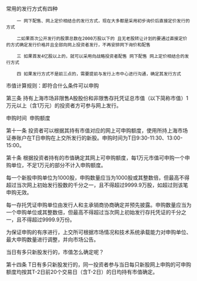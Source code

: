 常用的发行方式有四种

        一 网下配售、网上定价相结合的发行方式，现在大多都是采用初步询价后直接定价发行的方式

        二如果首次公开发行的股票总数在2000万股以下的 且无老股转让计划的要通过直接定价的方式确定发行价格并且全部向网上投资者发行，不再安排网下询价和配售

        三 如果首发4亿股以上的，就可以采用向战略投资者配售 网下配售 网上定价相结合的发行方式

        四 如果发行方式不是前三点的，需要提前与发行上市中心进行沟通，确定其发行方式





市值计算规则：即符合什么条件可以申购

第三条  持有上海市场非限售A股股份和非限售存托凭证总市值（以下简称市值）1万元以上（含1万元）的投资者方可参与网上发行。







申购时间  申购额度



第十一条  投资者可以根据其持有市值对应的网上可申购额度，使用所持上海市场证券账户在T日申购在上交所发行的新股。申购时间为T日9:30-11:30、13:00-15:00。



第十条  根据投资者持有的市值确定其网上可申购额度，每1万元市值可申购一个申购单位，不足1万元的部分不计入申购额度。

每一个新股申购单位为1000股，申购数量应当为1000股或其整数倍，但最高不得超过当次网上初始发行股数的千分之一，且不得超过9999.9万股，如超过则该笔申购无效。

每一存托凭证申购单位由发行人和主承销商协商确定并预先披露。申购数量应当为一个申购单位或其整数倍，但最高不得超过当次网上初始发行存托凭证的千分之一，且不得超过9999.9万份。

为保证申购的有序进行，上交所可根据市场情况和技术系统承载能力对申购单位、最大申购数量进行调整，并向市场公告。









当日有多只新股发行的，市值怎么确定呢？

第十四条  T日有多只新股发行的，同一投资者参与当日每只新股网上申购的可申购额度均按其T-2日前20个交易日（含T-2日）的日均持有市值确定。